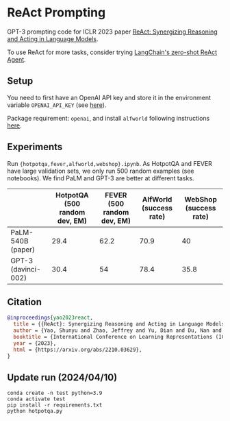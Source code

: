 # ReAct Prompting

GPT-3 prompting code for ICLR 2023 paper [ReAct: Synergizing Reasoning and Acting in Language Models](https://arxiv.org/abs/2210.03629).

To use ReAct for more tasks, consider trying [LangChain's zero-shot ReAct Agent](https://python.langchain.com/docs/modules/agents/agent_types/react.html).

## Setup
You need to first have an OpenAI API key and store it in the environment variable ``OPENAI_API_KEY`` (see [here](https://help.openai.com/en/articles/5112595-best-practices-for-api-key-safety)).

Package requirement: ``openai``, and install ``alfworld`` following instructions [here](https://github.com/alfworld/alfworld).

## Experiments
Run ``{hotpotqa,fever,alfworld,webshop}.ipynb``. As HotpotQA and FEVER have large validation sets, we only run 500 random examples (see notebooks). We find PaLM and GPT-3 are better at different tasks.


|                    | HotpotQA (500 random dev, EM) | FEVER (500 random dev, EM) | AlfWorld (success rate) | WebShop  (success rate) |
|--------------------|-------------------------------|----------------------------|-------------------------|-------------------------|
| PaLM-540B (paper)  | 29.4                          | 62.2                       | 70.9                    | 40                      |
| GPT-3 (davinci-002) | 30.4                          | 54                         | 78.4                    | 35.8                    |

## Citation

```bibtex
@inproceedings{yao2023react,
  title = {{ReAct}: Synergizing Reasoning and Acting in Language Models},
  author = {Yao, Shunyu and Zhao, Jeffrey and Yu, Dian and Du, Nan and Shafran, Izhak and Narasimhan, Karthik and Cao, Yuan},
  booktitle = {International Conference on Learning Representations (ICLR) },
  year = {2023},
  html = {https://arxiv.org/abs/2210.03629},
}
```

## Update run (2024/04/10)

```
conda create -n test python=3.9
conda activate test
pip install -r requirements.txt
python hotpotqa.py
```
